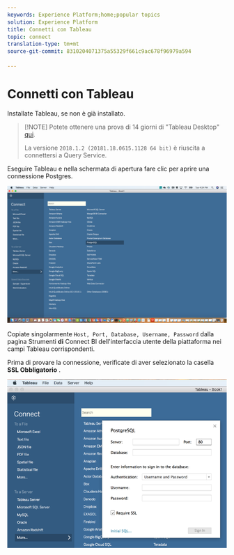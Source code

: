 ```yaml
---
keywords: Experience Platform;home;popular topics
solution: Experience Platform
title: Connetti con Tableau
topic: connect
translation-type: tm+mt
source-git-commit: 8310204071375a55329f661c9ac678f96979a594

---
```



# Connetti con Tableau

Installate Tableau, se non è già installato.

>[!NOTE] Potete ottenere una prova di 14 giorni di &quot;Tableau Desktop&quot; [qui](https://www.tableau.com/products/desktop/download).
>    
> La versione `2018.1.2 (20181.18.0615.1128 64 bit)` è riuscita a connettersi a Query Service.

Eseguire Tableau e nella schermata di apertura fare clic per aprire una connessione Postgres.

![Immagine](../images/clients/tableau/open-connection.png)

Copiate singolarmente `Host, Port, Database, Username, Password` dalla pagina Strumenti **di** Connect BI dell&#39;interfaccia utente della piattaforma nei campi Tableau corrispondenti.

Prima di provare la connessione, verificate di aver selezionato la casella **SSL Obbligatorio** .

![Immagine](../images/clients/tableau/ssl-required.png)